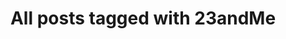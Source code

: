 ---
layout: tag
title: "All posts tagged with 23andMe"
permalink: /weblog/tags/23andme/
taxonomy: 23andMe
---